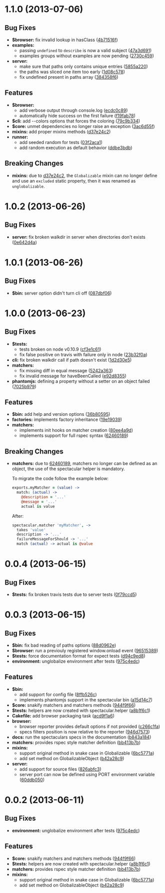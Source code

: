 <a name="1.1.0"></a>
# 1.1.0 (2013-07-06)


## Bug Fixes

- **$browser:** fix invalid lookup in hasClass
  ([4b71516f](https://github.com/abe33/spectacular/commit/4b71516f741442cd314e745e7491d0f2c57c42ec))
- **examples:**
  - passing `undefined` to `describe` is now a valid subject
  ([47a3d691](https://github.com/abe33/spectacular/commit/47a3d6912fb63f923e78a52253f8980a30eb54c4))
  - examples groups without examples are now pending
  ([2730c459](https://github.com/abe33/spectacular/commit/2730c459aa7e843a73da54d639430e10308aee16))
- **server:**
  - make sure that paths only contains unique entries
  ([5855a220](https://github.com/abe33/spectacular/commit/5855a220b6be0fcf7456d81b32527cb95fdc3eca))
  - the paths was sliced one item too early
  ([1d08c578](https://github.com/abe33/spectacular/commit/1d08c5785b0d32928dc97febbb042b67737a5570))
  - fix undefined present in paths array
  ([384358f6](https://github.com/abe33/spectacular/commit/384358f6e1aefa57a94fba9e7fa8ebf6b158ced7))


## Features

- **$browser:**
  - add verbose output through console.log
  ([ecdc0c89](https://github.com/abe33/spectacular/commit/ecdc0c89fdedb8547f8305f4f90ed517b6a14dbd))
  - automatically hide success on the first failure
  ([f19fab78](https://github.com/abe33/spectacular/commit/f19fab78e38e18c76d3c412b13bae35e56d950a8))
- **$cli:** add --colors options that forces the coloring
  ([79c9b334](https://github.com/abe33/spectacular/commit/79c9b334835e5c61ca4ac6128e7c1b58ce3ecd8b))
- **$core:** unmet dependencies no longer raise an exception
  ([3ac6d55f](https://github.com/abe33/spectacular/commit/3ac6d55fb8c6dcbbebefd4391387a95c82c1c70d))
- **mixins:** add proper mixins methods
  ([d37e24c2](https://github.com/abe33/spectacular/commit/d37e24c22cad31b782edf519f6911bd75a0c43e1))
- **runner:**
  - add seeded random for tests
  ([03f2aca1](https://github.com/abe33/spectacular/commit/03f2aca130cb39c6590ed7c4061fae18e421d0b0))
  - add random execution as default behavior
  ([ddbe3bdb](https://github.com/abe33/spectacular/commit/ddbe3bdbf9223d79e94667523aac486265eb5664))


## Breaking Changes

- **mixins:** due to [d37e24c2](https://github.com/abe33/spectacular/commit/d37e24c22cad31b782edf519f6911bd75a0c43e1),
  the `Globalizable` mixin can no longer define and use
  an `excluded` static property, then it was renamed as `unglobalizable`.



<a name="1.0.2"></a>
# 1.0.2 (2013-06-26)


## Bug Fixes

- **server:** fix broken walkdir in server when directories don't exists
  ([0e642d4a](https://github.com/abe33/spectacular/commit/0e642d4a62dd1d1ea6295f835cb4b81100f654bb))



<a name="1.0.1"></a>
# 1.0.1 (2013-06-26)


## Bug Fixes

- **$bin:** server option didn't turn cli off
  ([087dbf06](https://github.com/abe33/spectacular/commit/087dbf06d3b45320ccae211e51e8cb192a5b3db6))



<a name="1.0.0"></a>
# 1.0.0 (2013-06-23)


## Bug Fixes

- **$tests:**
  - tests broken on node v0.10.9
  ([cf3e1c61](https://github.com/abe33/spectacular/commit/cf3e1c611cc3d660badf497ff12a5841de345987))
  - fix false positive on travis with failure only in node
  ([23b32f0a](https://github.com/abe33/spectacular/commit/23b32f0a29ed558a8ed61f2ea05dad779d6ce6db))
- **cli:** fix broken walkdir call if path doesn't exist
  ([1d2d30e5](https://github.com/abe33/spectacular/commit/1d2d30e52a371f70e88eb5744b8026f48348d888))
- **matchers:**
  - fix missing diff in equal message
  ([5242a363](https://github.com/abe33/spectacular/commit/5242a363c33da1144b6bee678f5661d71f5f3e8c))
  - fix invalid message for haveBeenCalled
  ([e92d8355](https://github.com/abe33/spectacular/commit/e92d83558fce4f0a0e28252ccabe9cb515b9c402))
- **phantomjs:** defining a property without a setter on an object failed
  ([7025b979](https://github.com/abe33/spectacular/commit/7025b979052bbdd68e211d32e81dd75941036efd))


## Features

- **$bin:** add help and version options
  ([36b80595](https://github.com/abe33/spectacular/commit/36b80595332f4e84198914c5d6ae06729c837625))
- **factories:** implements factory inheritance
  ([19e19039](https://github.com/abe33/spectacular/commit/19e19039ed68e2ed058ce119e04d3d168d965816))
- **matchers:**
  - implements init hooks on matcher creation
  ([80ee4a9d](https://github.com/abe33/spectacular/commit/80ee4a9dbc2186b21b4227ddbb5ab0dad71ca3bf))
  - implements support for full rspec syntax
  ([62460189](https://github.com/abe33/spectacular/commit/62460189bb9772917a0551260ea389eb28fff32c))


## Breaking Changes

- **matchers:** due to [62460189](https://github.com/abe33/spectacular/commit/62460189bb9772917a0551260ea389eb28fff32c),
  matchers no longer can be defined as an object, the use of the spectacular helper is mandatory.

    To migrate the code follow the example below:

    ```coffeescript
    exports.myMatcher = (value) ->
      match: (actual) ->
        @description = '...'
        @message = '...'
        actual is value
    ```
    After:

    ```coffeescript
    spectacular.matcher 'myMatcher', ->
      takes 'value'
      description -> '...'
      failureMessageForShould -> '...'
      match (actual) -> actual is @value
    ```

<a name="0.0.4"></a>
# 0.0.4 (2013-06-15)


## Bug Fixes

- **$tests:** fix broken travis tests due to server tests
  ([0f79ccd5](https://github.com/abe33/spectacular/commit/0f79ccd52c6f7f78a55392509164fe4ef8313fff))


<a name="0.0.3"></a>
# 0.0.3 (2013-06-15)


## Bug Fixes

- **$bin:** fix bad reading of paths options
  ([88d0962e](https://github.com/abe33/spectacular/commit/88d0962edc5bebf95e628ed606cc783bca16ed05))
- **$browser:** run a previouly registered window.onload event
  ([96515389](https://github.com/abe33/spectacular/commit/96515389fdc6d2d2bb1c54ceb7f6db406055e428))
- **$tests:** force documentation format for expect tests
  ([d94c9ed8](https://github.com/abe33/spectacular/commit/d94c9ed835614674fd4d16f957b5a3fdb35c1cb0))
- **environment:** unglobalize environment after tests
  ([975c4edc](https://github.com/abe33/spectacular/commit/975c4edc642499514b6521e144b30b7892c6be90))


## Features

- **$bin:**
  - add support for config file
  ([8ffb526c](https://github.com/abe33/spectacular/commit/8ffb526c2aed7a19ccd276b0694d19d5c6b3e9a6))
  - implements phantomjs support in the spectacular bin
  ([a15d14c7](https://github.com/abe33/spectacular/commit/a15d14c79f5f37ba0955b24cf261a1be0f36817f))
- **$core:** snakify matchers and matchers methods
  ([944f9f66](https://github.com/abe33/spectacular/commit/944f9f66e07e382178a2138e2f20c324fb341a76))
- **$tests:** helpers are now created with spectacular.helper
  ([a8b1f6c1](https://github.com/abe33/spectacular/commit/a8b1f6c1151d5b5e3d7c8de7b22c8bc1ad6fb0c1))
- **Cakefile:** add browser packaging task
  ([acd9f1a6](https://github.com/abe33/spectacular/commit/acd9f1a67c55644b7e4d416cf5f301cf3b125f7d))
- **browser:**
  - browser reporter provides default options if not provided
  ([c266c1fa](https://github.com/abe33/spectacular/commit/c266c1fa62fe931e218c99d24b8c425073030d2b))
  - specs filters position is now relative to the reporter
  ([946d7573](https://github.com/abe33/spectacular/commit/946d757376dc79d0d4f0cd0e0366f04a145e7ba9))
- **docs:** run the spectaculars specs in the documentation
  ([b843a184](https://github.com/abe33/spectacular/commit/b843a184c179130b4303d025855d2bddabdb86c6))
- **matchers:** provides rspec style matcher definition
  ([bb413b7b](https://github.com/abe33/spectacular/commit/bb413b7bcac297876a6fb672595f3455329143ef))
- **mixins:**
  - support original method in snake case in Globalizable
  ([6bc5771a](https://github.com/abe33/spectacular/commit/6bc5771abe5fce6d94c161c6bba57891a67735a7))
  - add set method on GlobalizableObject
  ([b42a28c9](https://github.com/abe33/spectacular/commit/b42a28c96ca9ed4eb1f0de51f997680c8c7c74ff))
- **server:**
  - add support for source files
  ([826abfc3](https://github.com/abe33/spectacular/commit/826abfc3474b8ed08e15e6a908c24957b6ee5dca))
  - server port can now be defined using PORT environment variable
  ([60ddb050](https://github.com/abe33/spectacular/commit/60ddb050a87914e897b2a0f1099a3c221fd78021))



<a name="0.0.2"></a>
# 0.0.2 (2013-06-11)


## Bug Fixes

- **environment:** unglobalize environment after tests
  ([975c4edc](https://github.com/abe33/spectacular/commit/975c4edc642499514b6521e144b30b7892c6be90))


## Features

- **$core:** snakify matchers and matchers methods
  ([944f9f66](https://github.com/abe33/spectacular/commit/944f9f66e07e382178a2138e2f20c324fb341a76))
- **$tests:** helpers are now created with spectacular.helper
  ([a8b1f6c1](https://github.com/abe33/spectacular/commit/a8b1f6c1151d5b5e3d7c8de7b22c8bc1ad6fb0c1))
- **matchers:** provides rspec style matcher definition
  ([bb413b7b](https://github.com/abe33/spectacular/commit/bb413b7bcac297876a6fb672595f3455329143ef))
- **mixins:**
  - support original method in snake case in Globalizable
  ([6bc5771a](https://github.com/abe33/spectacular/commit/6bc5771abe5fce6d94c161c6bba57891a67735a7))
  - add set method on GlobalizableObject
  ([b42a28c9](https://github.com/abe33/spectacular/commit/b42a28c96ca9ed4eb1f0de51f997680c8c7c74ff))
